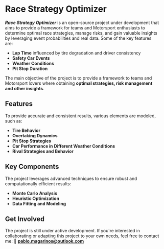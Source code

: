 # Race Strategy Optimizer
***Race Strategy Optimizer*** is an open-source project under development that aims to provide a framework for teams and Motorsport enthusiasts to determine optimal race strategies, manage risks, and gain valuable insights by leveraging event probabilities and real data.
Some of the key features are:

- **Lap Time** influenced by tire degradation and driver consistency  
- **Safety Car Events**  
- **Weather Conditions**  
- **Pit Stop Duration**

The main objective of the project is to provide a framework to teams and Motorsport lovers where obtaining **optimal strategies, risk management and other insights**.

## Features

To provide accurate and consistent results, various elements are modeled, such as:  

- **Tire Behavior**  
- **Overtaking Dynamics**  
- **Pit Stop Strategies**  
- **Car Performance in Different Weather Conditions**  
- **Rival Strategies and Behavior**  

## Key Components  

The project leverages advanced techniques to ensure robust and computationally efficient results:  

- **Monte Carlo Analysis**  
- **Heuristic Optimization**  
- **Data Fitting and Modeling**


## Get Involved  

The project is still under active development. If you're interested in collaborating or adapting this project to your own needs, feel free to contact me:
📧 **pablo.magarinos@outlook.com**
